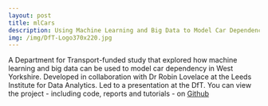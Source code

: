 ```yaml
---
layout: post
title: mlCars
description: Using Machine Learning and Big Data to Model Car Dependency
img: /img/DfT-Logo370x220.jpg
---
```


A Department for Transport-funded study that explored how machine learning and big data can be used to model car dependency in West Yorkshire. Developed in collaboration with Dr Robin Lovelace at the Leeds Institute for Data Analytics. Led to a presentation at the DfT. You can view the project - including code, reports and tutorials - on <a href="https://github.com/Robinlovelace/mlCars">Github</a>